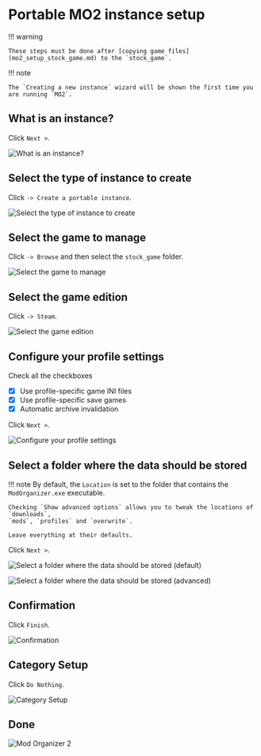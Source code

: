 # Portable MO2 instance setup

!!! warning

    These steps must be done after [copying game files](mo2_setup_stock_game.md) to the `stock_game`.

!!! note

    The `Creating a new instance` wizard will be shown the first time you are running `MO2`.

## What is an instance?

Click `Next >`.

![What is an instance?](../images/mo2_portable_setup_01.png)

## Select the type of instance to create

Click `-> Create a portable instance`.

![Select the type of instance to create](../images/mo2_portable_setup_02.png)

## Select the game to manage

Click `-> Browse` and then select the `stock_game` folder.

![Select the game to manage](../images/mo2_portable_setup_03.png)

## Select the game edition

Click `-> Steam`.

![Select the game edition](../images/mo2_portable_setup_04.png)

## Configure your profile settings

Check all the checkboxes

* [x] Use profile-specific game INI files
* [x] Use profile-specific save games
* [x] Automatic archive invalidation

Click `Next >`.

![Configure your profile settings](../images/mo2_portable_setup_05.png)

## Select a folder where the data should be stored

!!! note
    By default, the `Location` is set to the folder that contains the `ModOrganizer.exe` executable.

    Checking `Show advanced options` allows you to tweak the locations of `downloads`,
    `mods`, `profiles` and `overwrite`.

    Leave everything at their defaults.

Click `Next >`.

![Select a folder where the data should be stored (default)](../images/mo2_portable_setup_06.png)

![Select a folder where the data should be stored (advanced)](../images/mo2_portable_setup_07.png)

## Confirmation

Click `Finish`.

![Confirmation](../images/mo2_portable_setup_08.png)

## Category Setup

Click `Do Nothing`.

![Category Setup](../images/mo2_portable_setup_09.png)

## Done

![Mod Organizer 2](../images/mo2_portable_setup_10.png)
